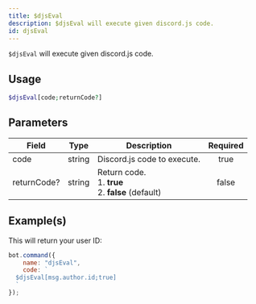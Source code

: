 ```yaml
---
title: $djsEval
description: $djsEval will execute given discord.js code.
id: djsEval
---
```


`$djsEval` will execute given discord.js code.

## Usage

```php
$djsEval[code;returnCode?]
```

## Parameters

| Field       | Type   | Description                                                   | Required |
| ----------- | ------ | ------------------------------------------------------------- | :------: |
| code        | string | Discord.js code to execute.                                   |   true   |
| returnCode? | string | Return code. <br /> 1. **true** <br /> 2. **false** (default) |  false   |

## Example(s)

This will return your user ID:

```javascript
bot.command({
    name: "djsEval",
    code: `
  $djsEval[msg.author.id;true]
  `
});
```